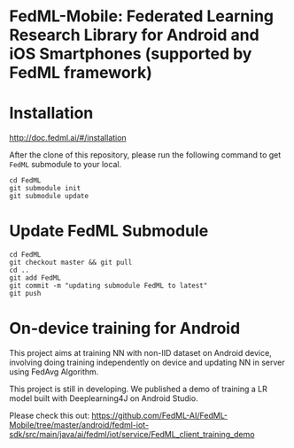 # FedML-Mobile: Federated Learning Research Library for Android and iOS Smartphones (supported by FedML framework)

# Installation
http://doc.fedml.ai/#/installation

After the clone of this repository, please run the following command to get `FedML` submodule to your local.
```
cd FedML
git submodule init
git submodule update
```


# Update FedML Submodule
```
cd FedML
git checkout master && git pull
cd ..
git add FedML
git commit -m "updating submodule FedML to latest"
git push
```


# On-device training for Android

This project aims at training NN with non-IID dataset on Android device, involving doing training independently on device and updating NN in server using FedAvg Algorithm.  

This project is still in developing.  We published a demo of training a LR model built with Deeplearning4J on Android Studio.  

Please check this out: https://github.com/FedML-AI/FedML-Mobile/tree/master/android/fedml-iot-sdk/src/main/java/ai/fedml/iot/service/FedML_client_training_demo
